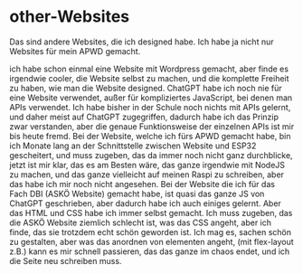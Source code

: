 # other-Websites
Das sind andere Websites, die ich designed habe. Ich habe ja nicht nur Websites für mein APWD gemacht.


ich habe schon einmal eine Website mit Wordpress gemacht, aber finde es irgendwie cooler, die Website selbst zu machen, und die komplette Freiheit zu haben, wie man die Website designed. ChatGPT habe ich noch nie für eine Website verwendet, außer für kompliziertes JavaScript, bei denen man APIs verwendet. Ich habe bisher in der Schule noch nichts mit APIs gelernt, und daher meist auf ChatGPT zugegriffen, dadurch habe ich das Prinzip zwar verstanden, aber die genaue Funktionsweise der einzelnen APIs ist mir bis heute fremd. Bei der Website, welche ich fürs APWD gemacht habe, bin ich Monate lang an der Schnittstelle zwischen Website und ESP32 gescheitert, und muss zugeben, das da immer noch nicht ganz durchblicke, jetzt ist mir klar, das es am Besten wäre, das ganze irgendwie mit NodeJS zu machen, und das ganze vielleicht auf meinen Raspi zu schreiben, aber das habe ich mir noch nicht angesehen. Bei der Website die ich für das Fach DBI (ASKÖ Website) gemacht habe, ist quasi das ganze JS von ChatGPT geschrieben, aber dadurch habe ich auch einiges gelernt. Aber das HTML und CSS habe ich immer selbst gemacht. Ich muss zugeben, das die ASKÖ Website ziemlich schlecht ist, was das CSS angeht, aber ich finde, das sie trotzdem echt schön geworden ist. Ich mag es, sachen schön zu gestalten, aber was das anordnen von elementen angeht, (mit flex-layout z.B.) kann es mir schnell passieren, das das ganze im chaos endet, und ich die Seite neu schreiben muss.
